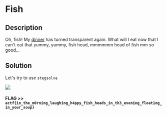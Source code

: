 # Fish

## Description

Oh, fish! My [dinner](fish.png) has turned transparent again. What will I eat now that I can't eat that yummy, yummy, fish head, mmmmmm head of fish mm so good...

## Solution

Let's try to use `stegsolve`

![](img1.png)

#### **FLAG >>** `actf{in_the_m0rning_laughing_h4ppy_fish_heads_in_th3_evening_float1ng_in_your_soup}`
